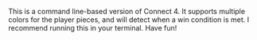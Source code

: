 This is a command line-based version of Connect 4. It supports multiple colors for the player pieces, and will detect when a win condition is met. I recommend running this in your terminal. Have fun!
